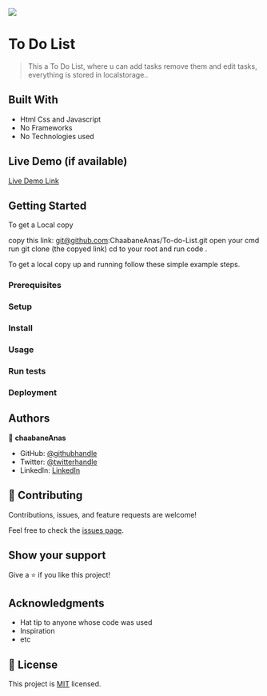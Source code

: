 ![](https://img.shields.io/badge/Microverse-blueviolet)

# To Do List

> This a To Do List, 
where u can add tasks remove them and edit tasks,
everything is stored in localstorage..


## Built With

- Html Css and Javascript
- No Frameworks
- No Technologies used

## Live Demo (if available)

[Live Demo Link](https://chaabaneanas.github.io/To-do-List/)


## Getting Started
To get a Local copy

copy this link: git@github.com:ChaabaneAnas/To-do-List.git
open your cmd
run git clone (the copyed link)
cd to your root and run code . 


To get a local copy up and running follow these simple example steps.

### Prerequisites

### Setup

### Install

### Usage

### Run tests

### Deployment



## Authors

👤 **chaabaneAnas**

- GitHub: [@githubhandle](https://github.com/githubhandle)
- Twitter: [@twitterhandle](https://twitter.com/twitterhandle)
- LinkedIn: [LinkedIn](https://linkedin.com/in/linkedinhandle)



## 🤝 Contributing

Contributions, issues, and feature requests are welcome!

Feel free to check the [issues page](../../issues/).

## Show your support

Give a ⭐️ if you like this project!

## Acknowledgments

- Hat tip to anyone whose code was used
- Inspiration
- etc

## 📝 License

This project is [MIT](./MIT.md) licensed.
